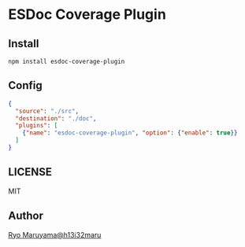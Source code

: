 # ESDoc Coverage Plugin
## Install
```
npm install esdoc-coverage-plugin
```

## Config
```json
{
  "source": "./src",
  "destination": "./doc",
  "plugins": [
    {"name": "esdoc-coverage-plugin", "option": {"enable": true}}
  ]
}
```

## LICENSE
MIT

## Author
[Ryo Maruyama@h13i32maru](https://github.com/h13i32maru)
